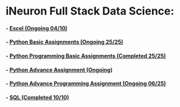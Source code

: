 # iNeuron Full Stack Data Science:
#### - [Excel (Ongoing 04/10)](https://github.com/amanovishnu/iNeuron-Assignments/tree/main/Excel)
#### - [Python Basic Assignments (Ongoing 25/25)](https://github.com/amanovishnu/iNeuron-Assignments/tree/main/Python%20Basic%20Assignment)
#### - [Python Programming Basic Assignments (Completed 25/25)](https://github.com/amanovishnu/iNeuron-Assignments/tree/main/Python%20Programming%20Basic%20Assignment)
#### - [Python Advance Assignment (Ongoing)](https://github.com/amanovishnu/iNeuron-Assignments/tree/main/Python%20Advance%20Assignment)
#### - [Python Advance Programming Assignment (Ongoing 06/25)](https://github.com/amanovishnu/iNeuron-Assignments/tree/main/Python%20Advance%20Programming%20Assignment)
#### - [SQL (Completed 10/10)](https://github.com/amanovishnu/iNeuron-Assignments/tree/main/SQL)
